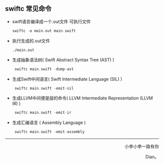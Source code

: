 ## swiftc 常见命令



- swift语言编译成一个.out文件  可执行文件

  ```swift
  swiftc -o main.out main.swift
  ```

- 执行生成的.out文件

  ```
  ./main.out
  ```

- 生成抽象语法树( Swift Abstract Syntax Tree (AST) )

  ```swift
   swiftc main.swift -dump-ast
  ```

- 生成Swift中间语言( Swift Intermediate Language (SIL) )

  ```swift
   swiftc main.swift -emit-sil
  ```

- 生成LLVM中间便是层的命令( LLVM Intermediate Representation (LLVM IR) )

  ```swift
   swiftc main.swift -emit-ir
  ```

- 生成汇编语言 ( Assembly Language )

  ```swift
   swiftc main.swift -emit-assembly
  ```

  





















------

<p align="right" color="orange">	小李小李一路有你</p><p align="right" color="orange">	Dian。</p>	



